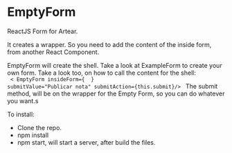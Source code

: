 # EmptyForm

ReactJS Form for Artear.

It creates a wrapper. So you need to add the content of the inside form, from another React Component.

EmptyForm will create the shell.
Take a look at ExampleForm to create your own form.
Take a look too, on how to call the content for the shell: <br/>
<code>
	< EmptyForm insideForm={ <ContentInside /> } submitValue="Publicar nota" submitAction={this.submit}/>
</code>
The submit method, will be on the wrapper for the Empty Form, so you can do whatever you want.s

To install:
- Clone the repo.
- npm install
- npm start, will start a server, after build the files.
